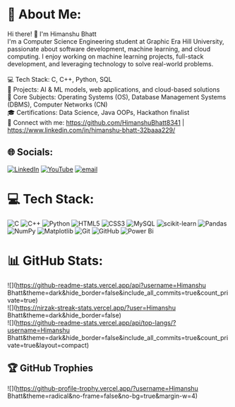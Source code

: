 # 💫 About Me:
Hi there! 👋 I'm Himanshu Bhatt<br>I'm a Computer Science Engineering student at Graphic Era Hill University, passionate about software development, machine learning, and cloud computing. I enjoy working on machine learning projects, full-stack development, and leveraging technology to solve real-world problems.<br><br>💻 Tech Stack: C, C++, Python, SQL<br>🚀 Projects: AI & ML models, web applications, and cloud-based solutions<br>📌 Core Subjects: Operating Systems (OS), Database Management Systems (DBMS), Computer Networks (CN)<br>🎓 Certifications: Data Science, Java OOPs, Hackathon finalist<br>🔗 Connect with me: https://github.com/HimanshuBhatt8341 | https://www.linkedin.com/in/himanshu-bhatt-32baaa229/


## 🌐 Socials:
[![LinkedIn](https://img.shields.io/badge/LinkedIn-%230077B5.svg?logo=linkedin&logoColor=white)](https://linkedin.com/in/https://www.linkedin.com/in/himanshu-bhatt-32baaa229/) [![YouTube](https://img.shields.io/badge/YouTube-%23FF0000.svg?logo=YouTube&logoColor=white)](https://youtube.com/@www.youtube.com/@HimanshuBhatt0077) [![email](https://img.shields.io/badge/Email-D14836?logo=gmail&logoColor=white)](mailto:himanshubhatt8341@gmail.com) 

# 💻 Tech Stack:
![C](https://img.shields.io/badge/c-%2300599C.svg?style=for-the-badge&logo=c&logoColor=white) ![C++](https://img.shields.io/badge/c++-%2300599C.svg?style=for-the-badge&logo=c%2B%2B&logoColor=white) ![Python](https://img.shields.io/badge/python-3670A0?style=for-the-badge&logo=python&logoColor=ffdd54) ![HTML5](https://img.shields.io/badge/html5-%23E34F26.svg?style=for-the-badge&logo=html5&logoColor=white) ![CSS3](https://img.shields.io/badge/css3-%231572B6.svg?style=for-the-badge&logo=css3&logoColor=white) ![MySQL](https://img.shields.io/badge/mysql-4479A1.svg?style=for-the-badge&logo=mysql&logoColor=white) ![scikit-learn](https://img.shields.io/badge/scikit--learn-%23F7931E.svg?style=for-the-badge&logo=scikit-learn&logoColor=white) ![Pandas](https://img.shields.io/badge/pandas-%23150458.svg?style=for-the-badge&logo=pandas&logoColor=white) ![NumPy](https://img.shields.io/badge/numpy-%23013243.svg?style=for-the-badge&logo=numpy&logoColor=white) ![Matplotlib](https://img.shields.io/badge/Matplotlib-%23ffffff.svg?style=for-the-badge&logo=Matplotlib&logoColor=black) ![Git](https://img.shields.io/badge/git-%23F05033.svg?style=for-the-badge&logo=git&logoColor=white) ![GitHub](https://img.shields.io/badge/github-%23121011.svg?style=for-the-badge&logo=github&logoColor=white) ![Power Bi](https://img.shields.io/badge/power_bi-F2C811?style=for-the-badge&logo=powerbi&logoColor=black)
# 📊 GitHub Stats:
![](https://github-readme-stats.vercel.app/api?username=Himanshu Bhatt&theme=dark&hide_border=false&include_all_commits=true&count_private=true)<br/>
![](https://nirzak-streak-stats.vercel.app/?user=Himanshu Bhatt&theme=dark&hide_border=false)<br/>
![](https://github-readme-stats.vercel.app/api/top-langs/?username=Himanshu Bhatt&theme=dark&hide_border=false&include_all_commits=true&count_private=true&layout=compact)

## 🏆 GitHub Trophies
![](https://github-profile-trophy.vercel.app/?username=Himanshu Bhatt&theme=radical&no-frame=false&no-bg=true&margin-w=4)

<!-- Proudly created with GPRM ( https://gprm.itsvg.in ) -->
